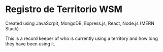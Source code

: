 # Registro de Territorio WSM

Created using JavaScrpit, MongoDB, Express.js, React, Node.js (MERN Stack) 

This is a record keeper of who is currently using a territory and how long they have been using it.
